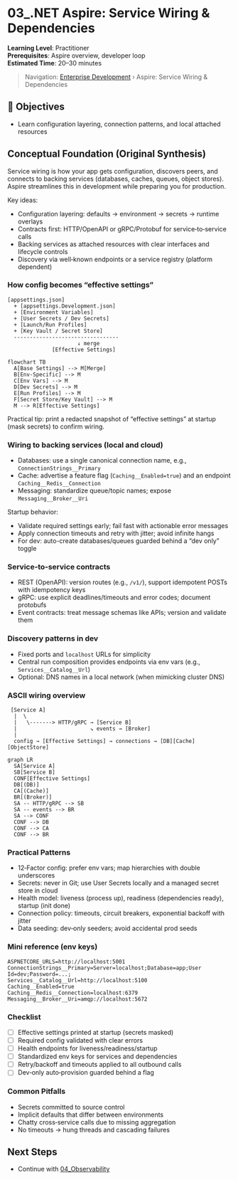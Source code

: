 # 03_.NET Aspire: Service Wiring & Dependencies

**Learning Level**: Practitioner  
**Prerequisites**: Aspire overview, developer loop  
**Estimated Time**: 20–30 minutes

> Navigation: [Enterprise Development](./README.md) › Aspire: Service Wiring & Dependencies

## 🎯 Objectives

- Learn configuration layering, connection patterns, and local attached resources

## Conceptual Foundation (Original Synthesis)

Service wiring is how your app gets configuration, discovers peers, and connects to backing services (databases, caches, queues, object stores). Aspire streamlines this in development while preparing you for production.

Key ideas:

- Configuration layering: defaults → environment → secrets → runtime overlays
- Contracts first: HTTP/OpenAPI or gRPC/Protobuf for service‑to‑service calls
- Backing services as attached resources with clear interfaces and lifecycle controls
- Discovery via well‑known endpoints or a service registry (platform dependent)

### How config becomes “effective settings”

```text
[appsettings.json]
  + [appsettings.Development.json]
  + [Environment Variables]
  + [User Secrets / Dev Secrets]
  + [Launch/Run Profiles]
  + [Key Vault / Secret Store]
  ---------------------------------
                      ↓ merge
              [Effective Settings]
```

```mermaid
flowchart TB
  A[Base Settings] --> M[Merge]
  B[Env-Specific] --> M
  C[Env Vars] --> M
  D[Dev Secrets] --> M
  E[Run Profiles] --> M
  F[Secret Store/Key Vault] --> M
  M --> R[Effective Settings]
```

Practical tip: print a redacted snapshot of “effective settings” at startup (mask secrets) to confirm wiring.

### Wiring to backing services (local and cloud)

- Databases: use a single canonical connection name, e.g., `ConnectionStrings__Primary`
- Cache: advertise a feature flag (`Caching__Enabled=true`) and an endpoint `Caching__Redis__Connection`
- Messaging: standardize queue/topic names; expose `Messaging__Broker__Uri`

Startup behavior:

- Validate required settings early; fail fast with actionable error messages
- Apply connection timeouts and retry with jitter; avoid infinite hangs
- For dev: auto-create databases/queues guarded behind a “dev only” toggle

### Service‑to‑service contracts

- REST (OpenAPI): version routes (e.g., `/v1/`), support idempotent POSTs with idempotency keys
- gRPC: use explicit deadlines/timeouts and error codes; document protobufs
- Event contracts: treat message schemas like APIs; version and validate them

### Discovery patterns in dev

- Fixed ports and `localhost` URLs for simplicity
- Central run composition provides endpoints via env vars (e.g., `Services__Catalog__Url`)
- Optional: DNS names in a local network (when mimicking cluster DNS)

### ASCII wiring overview

```text
 [Service A]
  |  \
  |   \-------> HTTP/gRPC → [Service B]
  |                       ↘ events → [Broker]
  |
  config → [Effective Settings] → connections → [DB][Cache][ObjectStore]
```

```mermaid
graph LR
  SA[Service A]
  SB[Service B]
  CONF[Effective Settings]
  DB[(DB)]
  CA[(Cache)]
  BR[(Broker)]
  SA -- HTTP/gRPC --> SB
  SA -- events --> BR
  SA --> CONF
  CONF --> DB
  CONF --> CA
  CONF --> BR
```

### Practical Patterns

- 12‑Factor config: prefer env vars; map hierarchies with double underscores
- Secrets: never in Git; use User Secrets locally and a managed secret store in cloud
- Health model: liveness (process up), readiness (dependencies ready), startup (init done)
- Connection policy: timeouts, circuit breakers, exponential backoff with jitter
- Data seeding: dev‑only seeders; avoid accidental prod seeds

### Mini reference (env keys)

```text
ASPNETCORE_URLS=http://localhost:5001
ConnectionStrings__Primary=Server=localhost;Database=app;User Id=dev;Password=...;
Services__Catalog__Url=http://localhost:5100
Caching__Enabled=true
Caching__Redis__Connection=localhost:6379
Messaging__Broker__Uri=amqp://localhost:5672
```

### Checklist

- [ ] Effective settings printed at startup (secrets masked)
- [ ] Required config validated with clear errors
- [ ] Health endpoints for liveness/readiness/startup
- [ ] Standardized env keys for services and dependencies
- [ ] Retry/backoff and timeouts applied to all outbound calls
- [ ] Dev‑only auto‑provision guarded behind a flag

### Common Pitfalls

- Secrets committed to source control
- Implicit defaults that differ between environments
- Chatty cross‑service calls due to missing aggregation
- No timeouts → hung threads and cascading failures

## Next Steps

- Continue with [04_Observability](./04_DotNet-Aspire-Observability.md)
